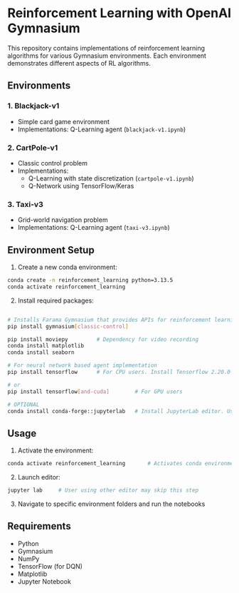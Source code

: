 # Reinforcement Learning with OpenAI Gymnasium

This repository contains implementations of reinforcement learning algorithms for various Gymnasium environments. Each environment demonstrates different aspects of RL algorithms.

## Environments

### 1. Blackjack-v1
- Simple card game environment
- Implementations: Q-Learning agent (`blackjack-v1.ipynb`)

### 2. CartPole-v1
- Classic control problem
- Implementations:
  - Q-Learning with state discretization (`cartpole-v1.ipynb`)
  - Q-Network using TensorFlow/Keras

### 3. Taxi-v3
- Grid-world navigation problem
- Implementations: Q-Learning agent (`taxi-v3.ipynb`)

## Environment Setup

1. Create a new conda environment:
```bash
conda create -n reinforcement_learning python=3.13.5
conda activate reinforcement_learning
```

2. Install required packages:
```bash

# Installs Farama Gymnasium that provides APIs for reinforcement learning with a diverse collection of reference environments. Also installs Pygame which is a cross-platform set of Python modules designed for writing video games. It includes computer graphics and sound libraries designed to be used with the Python programming language.
pip install gymnasium[classic-control] 

pip install moviepy         # Dependency for video recording
conda install matplotlib
conda install seaborn

# For neural network based agent implementation
pip install tensorflow      # For CPU users. Install Tensorflow 2.20.0 or later

# or
pip install tensorflow[and-cuda]		# For GPU users

# OPTIONAL
conda install conda-forge::jupyterlab   # Install JupyterLab editor. Users using other editors may skip this installation.
```

## Usage

1. Activate the environment:
```bash
conda activate reinforcement_learning       # Activates conda environment
```

2. Launch editor:
```bash
jupyter lab     # User using other editor may skip this step
```

3. Navigate to specific environment folders and run the notebooks

## Requirements
- Python
- Gymnasium
- NumPy
- TensorFlow (for DQN)
- Matplotlib
- Jupyter Notebook
